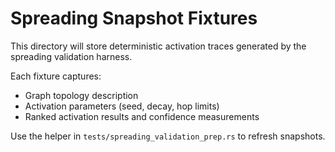 # Spreading Snapshot Fixtures

This directory will store deterministic activation traces generated by the spreading validation harness.

Each fixture captures:
- Graph topology description
- Activation parameters (seed, decay, hop limits)
- Ranked activation results and confidence measurements

Use the helper in `tests/spreading_validation_prep.rs` to refresh snapshots.
